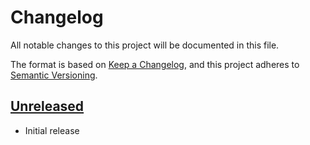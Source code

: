 # Changelog

All notable changes to this project will be documented in this file.

The format is based on [Keep a Changelog](https://keepachangelog.com/en/1.1.0/),
and this project adheres to [Semantic Versioning](https://semver.org/spec/v2.0.0.html).

<!-- next-header -->

## [Unreleased]

- Initial release

<!-- next-url -->
[Unreleased]: https://github.com/deadpool-rs/deadpool/compare/deadpool-libsql-v0.1.0...HEAD
